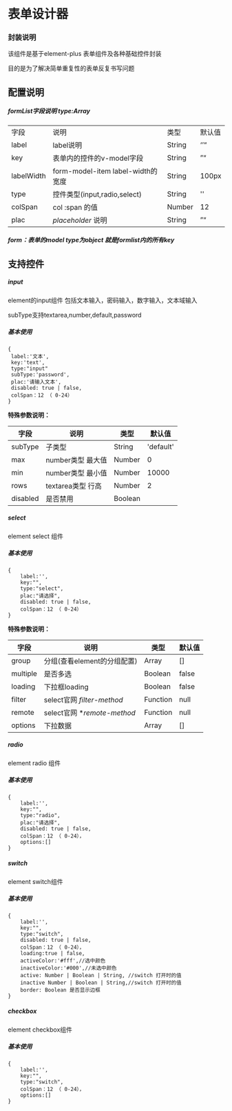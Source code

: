 # 表单设计器

### 封装说明

该组件是基于element-plus 表单组件及各种基础控件封装

目的是为了解决简单重复性的表单反复书写问题 



## 配置说明

##### formList字段说明 type:Array

|            |                                   |        |        |
| ---------- | --------------------------------- | ------ | ------ |
| 字段       | 说明                              | 类型   | 默认值 |
| label      | label说明                         | String | ‘’“    |
| key        | 表单内的控件的v-model字段         | String | ”“     |
| labelWidth | form-model-item label-width的宽度 | String | 100px  |
| type       | 控件类型(input,radio,select)      | String | ''     |
| colSpan    | col :span 的值                    | Number | 12     |
| plac       | *placeholder* 说明                | String | ”“     |

##### form：表单的model type为object 就是formlist内的所有key

## 支持控件

##### input

element的input组件 包括文本输入，密码输入，数字输入，文本域输入

subType支持textarea,number,default,password

##### 基本使用

```
{
 label:'文本',
 key:'text',
 type:"input"
 subType:'password',
 plac:'请输入文本',
 disabled: true | false,
 colSpan：12 （ 0-24）
}
```

**特殊参数说明：**

| 字段     | 说明              | 类型    | 默认值    |
| -------- | ----------------- | ------- | --------- |
| subType  | 子类型            | String  | 'default' |
| max      | number类型 最大值 | Number  | 0         |
| min      | number类型 最小值 | Number  | 10000     |
| rows     | textarea类型 行高 | Number  | 2         |
| disabled | 是否禁用          | Boolean |           |

##### select

element select 组件 

##### 基本使用

```
{
	label:'',
	key:"",
	type:"select",
	plac:"请选择",
	disabled: true | false,
	colSpan：12 （ 0-24）
}
```

**特殊参数说明：**

| 字段     | 说明                        | 类型     | 默认值 |
| -------- | --------------------------- | -------- | ------ |
| group    | 分组(查看element的分组配置) | Array    | []     |
| multiple | 是否多选                    | Boolean  | false  |
| loading  | 下拉框loading               | Boolean  | false  |
| filter   | select官网  *filter-method* | Function | null   |
| remote   | select官网 **remote-method* | Function | null   |
| options  | 下拉数据                    | Array    | []     |

##### radio

element radio 组件 

##### 基本使用

```
{
	label:'',
	key:"",
	type:"radio",
	plac:"请选择",
	disabled: true | false,
	colSpan：12 （ 0-24），
	options:[]
}
```

##### switch

element switch组件 

##### 基本使用

```
{
	label:'',
	key:"",
	type:"switch",
	disabled: true | false,
	colSpan：12 （ 0-24），
	loading:true | false,
	activeColor:'#fff',//选中颜色
	inactiveColor:'#000',//未选中颜色
	active: Number | Boolean | String, //switch 打开时的值
	inactive Number | Boolean | String,//switch 打开时的值
	border: Boolean 是否显示边框
}
```

##### checkbox

element checkbox组件 

##### 基本使用

```
{
	label:'',
	key:"",
	type:"switch",
	colSpan：12 （ 0-24），
	options:[]
}
```

